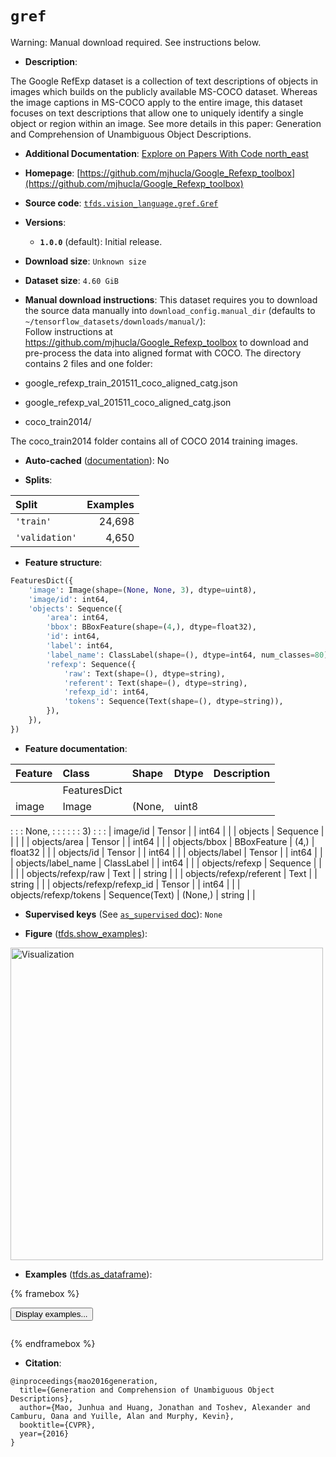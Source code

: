 <div itemscope itemtype="http://schema.org/Dataset">
  <div itemscope itemprop="includedInDataCatalog" itemtype="http://schema.org/DataCatalog">
    <meta itemprop="name" content="TensorFlow Datasets" />
  </div>
  <meta itemprop="name" content="gref" />
  <meta itemprop="description" content="The Google RefExp dataset is a collection of text descriptions of objects in&#10;images which builds on the publicly available MS-COCO dataset. Whereas the&#10;image captions in MS-COCO apply to the entire image, this dataset focuses on&#10;text descriptions that allow one to uniquely identify a single object or region&#10;within an image. See more details in this paper: Generation and Comprehension&#10;of Unambiguous Object Descriptions.&#10;&#10;To use this dataset:&#10;&#10;```python&#10;import tensorflow_datasets as tfds&#10;&#10;ds = tfds.load(&#x27;gref&#x27;, split=&#x27;train&#x27;)&#10;for ex in ds.take(4):&#10;  print(ex)&#10;```&#10;&#10;See [the guide](https://www.tensorflow.org/datasets/overview) for more&#10;informations on [tensorflow_datasets](https://www.tensorflow.org/datasets).&#10;&#10;&lt;img src=&quot;https://storage.googleapis.com/tfds-data/visualization/fig/gref-1.0.0.png&quot; alt=&quot;Visualization&quot; width=&quot;500px&quot;&gt;&#10;&#10;" />
  <meta itemprop="url" content="https://www.tensorflow.org/datasets/catalog/gref" />
  <meta itemprop="sameAs" content="https://github.com/mjhucla/Google_Refexp_toolbox" />
  <meta itemprop="citation" content="@inproceedings{mao2016generation,&#10;  title={Generation and Comprehension of Unambiguous Object Descriptions},&#10;  author={Mao, Junhua and Huang, Jonathan and Toshev, Alexander and Camburu, Oana and Yuille, Alan and Murphy, Kevin},&#10;  booktitle={CVPR},&#10;  year={2016}&#10;}" />
</div>

# `gref`


Warning: Manual download required. See instructions below.

*   **Description**:

The Google RefExp dataset is a collection of text descriptions of objects in
images which builds on the publicly available MS-COCO dataset. Whereas the image
captions in MS-COCO apply to the entire image, this dataset focuses on text
descriptions that allow one to uniquely identify a single object or region
within an image. See more details in this paper: Generation and Comprehension of
Unambiguous Object Descriptions.

*   **Additional Documentation**:
    <a class="button button-with-icon" href="https://paperswithcode.com/dataset/google-refexp">
    Explore on Papers With Code
    <span class="material-icons icon-after" aria-hidden="true"> north_east
    </span> </a>

*   **Homepage**:
    [https://github.com/mjhucla/Google_Refexp_toolbox](https://github.com/mjhucla/Google_Refexp_toolbox)

*   **Source code**:
    [`tfds.vision_language.gref.Gref`](https://github.com/tensorflow/datasets/tree/master/tensorflow_datasets/vision_language/gref/gref.py)

*   **Versions**:

    *   **`1.0.0`** (default): Initial release.

*   **Download size**: `Unknown size`

*   **Dataset size**: `4.60 GiB`

*   **Manual download instructions**: This dataset requires you to
    download the source data manually into `download_config.manual_dir`
    (defaults to `~/tensorflow_datasets/downloads/manual/`):<br/>
    Follow instructions at https://github.com/mjhucla/Google_Refexp_toolbox
    to download and pre-process the data into aligned format with COCO.
    The directory contains 2 files and one folder:

*   google_refexp_train_201511_coco_aligned_catg.json

*   google_refexp_val_201511_coco_aligned_catg.json

*   coco_train2014/

The coco_train2014 folder contains all of COCO 2014 training images.

*   **Auto-cached**
    ([documentation](https://www.tensorflow.org/datasets/performances#auto-caching)):
    No

*   **Splits**:

Split          | Examples
:------------- | -------:
`'train'`      | 24,698
`'validation'` | 4,650

*   **Feature structure**:

```python
FeaturesDict({
    'image': Image(shape=(None, None, 3), dtype=uint8),
    'image/id': int64,
    'objects': Sequence({
        'area': int64,
        'bbox': BBoxFeature(shape=(4,), dtype=float32),
        'id': int64,
        'label': int64,
        'label_name': ClassLabel(shape=(), dtype=int64, num_classes=80),
        'refexp': Sequence({
            'raw': Text(shape=(), dtype=string),
            'referent': Text(shape=(), dtype=string),
            'refexp_id': int64,
            'tokens': Sequence(Text(shape=(), dtype=string)),
        }),
    }),
})
```

*   **Feature documentation**:

| Feature                  | Class          | Shape   | Dtype   | Description |
| :----------------------- | :------------- | :------ | :------ | :---------- |
|                          | FeaturesDict   |         |         |             |
| image                    | Image          | (None,  | uint8   |             |
:                          :                : None,   :         :             :
:                          :                : 3)      :         :             :
| image/id                 | Tensor         |         | int64   |             |
| objects                  | Sequence       |         |         |             |
| objects/area             | Tensor         |         | int64   |             |
| objects/bbox             | BBoxFeature    | (4,)    | float32 |             |
| objects/id               | Tensor         |         | int64   |             |
| objects/label            | Tensor         |         | int64   |             |
| objects/label_name       | ClassLabel     |         | int64   |             |
| objects/refexp           | Sequence       |         |         |             |
| objects/refexp/raw       | Text           |         | string  |             |
| objects/refexp/referent  | Text           |         | string  |             |
| objects/refexp/refexp_id | Tensor         |         | int64   |             |
| objects/refexp/tokens    | Sequence(Text) | (None,) | string  |             |

*   **Supervised keys** (See
    [`as_supervised` doc](https://www.tensorflow.org/datasets/api_docs/python/tfds/load#args)):
    `None`

*   **Figure**
    ([tfds.show_examples](https://www.tensorflow.org/datasets/api_docs/python/tfds/visualization/show_examples)):

<img src="https://storage.googleapis.com/tfds-data/visualization/fig/gref-1.0.0.png" alt="Visualization" width="500px">

*   **Examples**
    ([tfds.as_dataframe](https://www.tensorflow.org/datasets/api_docs/python/tfds/as_dataframe)):

<!-- mdformat off(HTML should not be auto-formatted) -->

{% framebox %}

<button id="displaydataframe">Display examples...</button>
<div id="dataframecontent" style="overflow-x:auto"></div>
<script>
const url = "https://storage.googleapis.com/tfds-data/visualization/dataframe/gref-1.0.0.html";
const dataButton = document.getElementById('displaydataframe');
dataButton.addEventListener('click', async () => {
  // Disable the button after clicking (dataframe loaded only once).
  dataButton.disabled = true;

  const contentPane = document.getElementById('dataframecontent');
  try {
    const response = await fetch(url);
    // Error response codes don't throw an error, so force an error to show
    // the error message.
    if (!response.ok) throw Error(response.statusText);

    const data = await response.text();
    contentPane.innerHTML = data;
  } catch (e) {
    contentPane.innerHTML =
        'Error loading examples. If the error persist, please open '
        + 'a new issue.';
  }
});
</script>

{% endframebox %}

<!-- mdformat on -->

*   **Citation**:

```
@inproceedings{mao2016generation,
  title={Generation and Comprehension of Unambiguous Object Descriptions},
  author={Mao, Junhua and Huang, Jonathan and Toshev, Alexander and Camburu, Oana and Yuille, Alan and Murphy, Kevin},
  booktitle={CVPR},
  year={2016}
}
```

